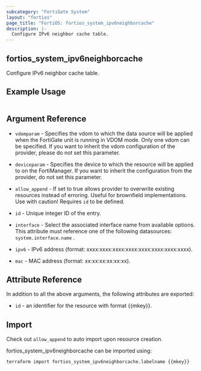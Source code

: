 ```yaml
---
subcategory: "FortiGate System"
layout: "fortios"
page_title: "FortiOS: fortios_system_ipv6neighborcache"
description: |-
  Configure IPv6 neighbor cache table.
---
```


## fortios_system_ipv6neighborcache
Configure IPv6 neighbor cache table.

## Example Usage

```hcl

```

## Argument Reference
* `vdomparam` - Specifies the vdom to which the data source will be applied when the FortiGate unit is running in VDOM mode. Only one vdom can be specified. If you want to inherit the vdom configuration of the provider, please do not set this parameter.
* `deviceparam` - Specifies the device to which the resource will be applied to on the FortiManager. If you want to inherit the configuration from the provider, do not set this parameter.
* `allow_append` - If set to true allows provider to overwrite existing resources instead of erroring. Useful for brownfield implementations. Use with caution! Requires `id` to be defined.

* `id` - Unique integer ID of the entry.
* `interface` - Select the associated interface name from available options. This attribute must reference one of the following datasources: `system.interface.name` .
* `ipv6` - IPv6 address (format: xxxx:xxxx:xxxx:xxxx:xxxx:xxxx:xxxx:xxxx).
* `mac` - MAC address (format: xx:xx:xx:xx:xx:xx).

## Attribute Reference

In addition to all the above arguments, the following attributes are exported:
* `id` - an identifier for the resource with format {{mkey}}.

## Import

Check out `allow_append` to auto import upon resource creation.

fortios_system_ipv6neighborcache can be imported using:
```sh
terraform import fortios_system_ipv6neighborcache.labelname {{mkey}}
```
